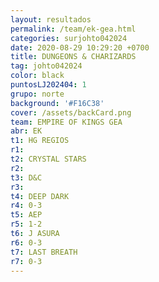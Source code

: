 ```yaml
---
layout: resultados
permalink: /team/ek-gea.html
categories: surjohto042024
date: 2020-08-29 10:29:20 +0700
title: DUNGEONS & CHARIZARDS
tag: johto042024
color: black
puntosLJ202404: 1
grupo: norte
background: '#F16C38'
cover: /assets/backCard.png
team: EMPIRE OF KINGS GEA
abr: EK
t1: HG REGIOS
r1:
t2: CRYSTAL STARS
r2:
t3: D&C
r3:
t4: DEEP DARK
r4: 0-3
t5: AEP
r5: 1-2
t6: J ASURA
r6: 0-3
t7: LAST BREATH
r7: 0-3
---
```



